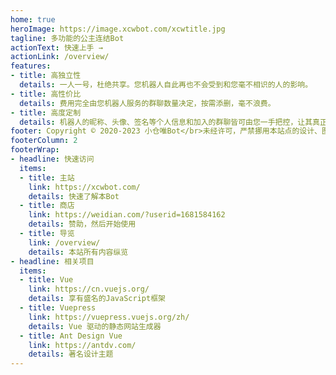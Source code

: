 ```yaml
---
home: true
heroImage: https://image.xcwbot.com/xcwtitle.jpg
tagline: 多功能的公主连结Bot
actionText: 快速上手 →
actionLink: /overview/
features:
- title: 高独立性 
  details: 一人一号，杜绝共享。您机器人自此再也不会受到和您毫不相识的人的影响。
- title: 高性价比
  details: 费用完全由您机器人服务的群聊数量决定，按需添删，毫不浪费。
- title: 高度定制
  details: 机器人的昵称、头像、签名等个人信息和加入的群聊皆可由您一手把控，让其真正变成只服务于您的私人Bot。
footer: Copyright © 2020-2023 小仓唯Bot</br>未经许可，严禁挪用本站点的设计、图片或文字</br><a href="https://beian.miit.gov.cn/">蜀ICP备20022750号-2</a>
footerColumn: 2
footerWrap: 
- headline: 快速访问
  items:
  - title: 主站
    link: https://xcwbot.com/
    details: 快速了解本Bot
  - title: 商店
    link: https://weidian.com/?userid=1681584162
    details: 赞助，然后开始使用
  - title: 导览
    link: /overview/
    details: 本站所有内容纵览
- headline: 相关项目
  items:
  - title: Vue
    link: https://cn.vuejs.org/
    details: 享有盛名的JavaScript框架
  - title: Vuepress
    link: https://vuepress.vuejs.org/zh/
    details: Vue 驱动的静态网站生成器
  - title: Ant Design Vue
    link: https://antdv.com/
    details: 著名设计主题
---
```

